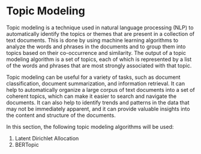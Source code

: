 # Topic Modeling

Topic modeling is a technique used in natural language processing (NLP) to automatically identify the topics or themes that are present in a collection of text documents. This is done by using machine learning algorithms to analyze the words and phrases in the documents and to group them into topics based on their co-occurrence and similarity. The output of a topic modeling algorithm is a set of topics, each of which is represented by a list of the words and phrases that are most strongly associated with that topic.

Topic modeling can be useful for a variety of tasks, such as document classification, document summarization, and information retrieval. It can help to automatically organize a large corpus of text documents into a set of coherent topics, which can make it easier to search and navigate the documents. It can also help to identify trends and patterns in the data that may not be immediately apparent, and it can provide valuable insights into the content and structure of the documents.

In this section, the following topic modeling algorithms will be used:
1. Latent Dirichlet Allocation
2. BERTopic